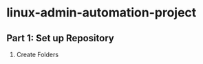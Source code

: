 # linux-admin-automation-project

## Part 1: Set up Repository

1. Create Folders

```sudo mkdir -p documentation
